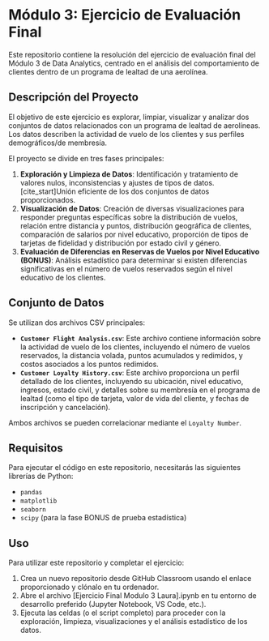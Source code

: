 # Módulo 3: Ejercicio de Evaluación Final 

Este repositorio contiene la resolución del ejercicio de evaluación final del Módulo 3 de Data Analytics, centrado en el análisis del comportamiento de clientes dentro de un programa de lealtad de una aerolínea.


## Descripción del Proyecto

El objetivo de este ejercicio es explorar, limpiar, visualizar y analizar dos conjuntos de datos relacionados con un programa de lealtad de aerolíneas. Los datos describen la actividad de vuelo de los clientes y sus perfiles demográficos/de membresía.

El proyecto se divide en tres fases principales:

1.  **Exploración y Limpieza de Datos**: Identificación y tratamiento de valores nulos, inconsistencias y ajustes de tipos de datos. [cite_start]Unión eficiente de los dos conjuntos de datos proporcionados.
2.  **Visualización de Datos**: Creación de diversas visualizaciones para responder preguntas específicas sobre la distribución de vuelos, relación entre distancia y puntos, distribución geográfica de clientes, comparación de salarios por nivel educativo, proporción de tipos de tarjetas de fidelidad y distribución por estado civil y género.
3.  **Evaluación de Diferencias en Reservas de Vuelos por Nivel Educativo (BONUS)**: Análisis estadístico para determinar si existen diferencias significativas en el número de vuelos reservados según el nivel educativo de los clientes.

## Conjunto de Datos

Se utilizan dos archivos CSV principales:

* **`Customer Flight Analysis.csv`**: Este archivo contiene información sobre la actividad de vuelo de los clientes, incluyendo el número de vuelos reservados, la distancia volada, puntos acumulados y redimidos, y costos asociados a los puntos redimidos.
* **`Customer Loyalty History.csv`**: Este archivo proporciona un perfil detallado de los clientes, incluyendo su ubicación, nivel educativo, ingresos, estado civil, y detalles sobre su membresía en el programa de lealtad (como el tipo de tarjeta, valor de vida del cliente, y fechas de inscripción y cancelación).

Ambos archivos se pueden correlacionar mediante el `Loyalty Number`.


## Requisitos

Para ejecutar el código en este repositorio, necesitarás las siguientes librerías de Python:

* `pandas`
* `matplotlib`
* `seaborn`
* `scipy` (para la fase BONUS de prueba estadística)

## Uso

Para utilizar este repositorio y completar el ejercicio:

1. Crea un nuevo repositorio desde GitHub Classroom usando el enlace proporcionado y clónalo en tu ordenador.
2. Abre el archivo [Ejercicio Final Modulo 3 Laura].ipynb en tu entorno de desarrollo preferido (Jupyter Notebook, VS Code, etc.).
3. Ejecuta las celdas (o el script completo) para proceder con la exploración, limpieza, visualizaciones y el análisis estadístico de los datos.
